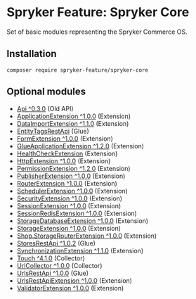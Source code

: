 # Spryker Feature: Spryker Core

Set of basic modules representing the Spryker Commerce OS.

## Installation

```
composer require spryker-feature/spryker-core
```

## Optional modules
- [Api ^0.3.0](https://github.com/spryker/api) (Old API)
- [ApplicationExtension ^1.0.0](https://github.com/spryker/application-extension) (Extension)
- [DataImportExtension ^1.1.0](https://github.com/spryker/data-import-extension) (Extension)
- [EntityTagsRestApi](https://github.com/spryker/entity-tags-rest-api) (Glue)
- [FormExtension ^1.0.0](https://github.com/spryker/form-extension) (Extension)
- [GlueApplicationExtension ^1.2.0](https://github.com/spryker/glue-application-extension) (Extension)
- [HealthCheckExtension](https://github.com/spryker/health-check-extension) (Extension)
- [HttpExtension ^1.0.0](https://github.com/spryker/http-extension) (Extension)
- [PermissionExtension ^1.2.0](https://github.com/spryker/permission-extension) (Extension)
- [PublisherExtension ^1.0.0](https://github.com/spryker/publisher-extension) (Extension)
- [RouterExtension ^1.0.0](https://github.com/spryker/router-extension) (Extension)
- [SchedulerExtension ^1.0.0](https://github.com/spryker/scheduler-extension) (Extension)
- [SecurityExtension ^1.0.0](https://github.com/spryker/security-extension) (Extension)
- [SessionExtension ^1.0.0](https://github.com/spryker/session-extension) (Extension)
- [SessionRedisExtension ^1.0.0](https://github.com/spryker/session-redis-extension) (Extension)
- [StorageDatabaseExtension ^1.0.0](https://github.com/spryker/storage-database-extension) (Extension)
- [StorageExtension ^1.0.0](https://github.com/spryker/storage-extension) (Extension)
- [Shop.StorageRouterExtension ^1.0.0](https://github.com/spryker-shop/storage-router-extension) (Extension)
- [StoresRestApi ^1.0.2](https://github.com/spryker/stores-rest-api) (Glue)
- [SynchronizationExtension ^1.1.0](https://github.com/spryker/synchronization-extension) (Extension)
- [Touch ^4.1.0](https://github.com/spryker/touch) (Collector)
- [UrlCollector ^1.0.0](https://github.com/spryker/url-collector) (Collector)
- [UrlsRestApi ^1.0.0](https://github.com/spryker/urls-rest-api) (Glue)
- [UrlsRestApiExtension ^1.0.0](https://github.com/spryker/urls-rest-api-extension) (Extension)
- [ValidatorExtension ^1.0.0](https://github.com/spryker/validator-extension) (Extension)

